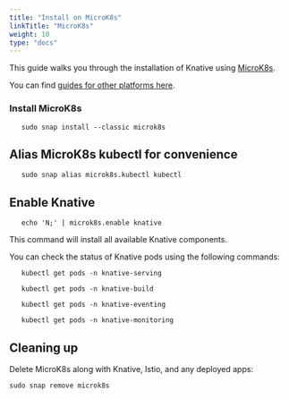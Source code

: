 ```yaml
---
title: "Install on MicroK8s"
linkTitle: "MicroK8s"
weight: 10
type: "docs"
---
```


This guide walks you through the installation of Knative using [MicroK8s](https://microk8s.io).

You can find [guides for other platforms here](./README.md).

### Install MicroK8s

```shell
   sudo snap install --classic microk8s
```

## Alias MicroK8s kubectl for convenience

```shell
   sudo snap alias microk8s.kubectl kubectl
```

## Enable Knative

```shell
   echo 'N;' | microk8s.enable knative
```

This command will install all available Knative components.

You can check the status of Knative pods using the following commands:

```shell
   kubectl get pods -n knative-serving
```

```shell
   kubectl get pods -n knative-build
```

```shell
   kubectl get pods -n knative-eventing
```

```shell
   kubectl get pods -n knative-monitoring
```

## Cleaning up

Delete MicroK8s along with Knative, Istio, and any deployed apps:

```shell
sudo snap remove microk8s
```

